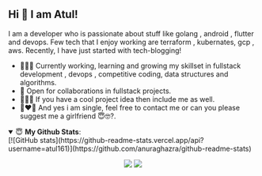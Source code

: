 ## Hi 👋 I am Atul! 
I am a developer who is passionate about stuff like golang , android , flutter and devops. Few tech that I enjoy working are terraform , kubernates, gcp , aws. Recently, I have just started with tech-blogging!
- 👨🏽‍💻 Currently working, learning and growing my skillset in fullstack development , devops , competitive coding, data structures and algorithms.
- 🤝 Open for collaborations in fullstack projects.
- 🕵🏼‍♂️ If you have a cool project idea then include me as well.
- 👩‍❤️‍👨 And yes i am single, feel free to contact me or can you please suggest me a girlfriend 😇🤓?.

<details open>
 <summary> 😇 <b>My Github Stats</b>: </summary>
 [![GitHub stats](https://github-readme-stats.vercel.app/api?username=atul161)](https://github.com/anuraghazra/github-readme-stats)

<br>
<p align = "center">
  <img src = "https://github-readme-stats.vercel.app/api?username=atul161&show_icons=true&theme=bear&line_height=27">
  <img src = "https://github-readme-stats.vercel.app/api/top-langs/?username=atul161&hide=css,java,html&theme=bear">
</p>

</details>
